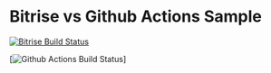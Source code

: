 # Bitrise vs Github Actions Sample

[![Bitrise Build Status](https://app.bitrise.io/app/f5f4803bf4214f89/status.svg?token=0wnVDKxaqWzaKmTJiBsiqg&branch=master)](https://app.bitrise.io/app/f5f4803bf4214f89)

[![Github Actions Build Status](https://github.com/murgupluoglu/bitrise-vs-github-actions-android/actions/workflows/build.yml/badge.svg)]
